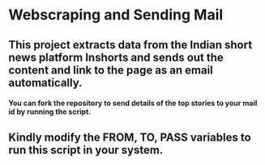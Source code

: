 # Webscraping and Sending Mail

## This project extracts data from the Indian short news platform **Inshorts** and sends out the content and link to the page as an email automatically.

#### You can fork the repository to send details of the top stories to your mail id by running the script.
## Kindly modify the FROM, TO, PASS variables to run this script in your system.
